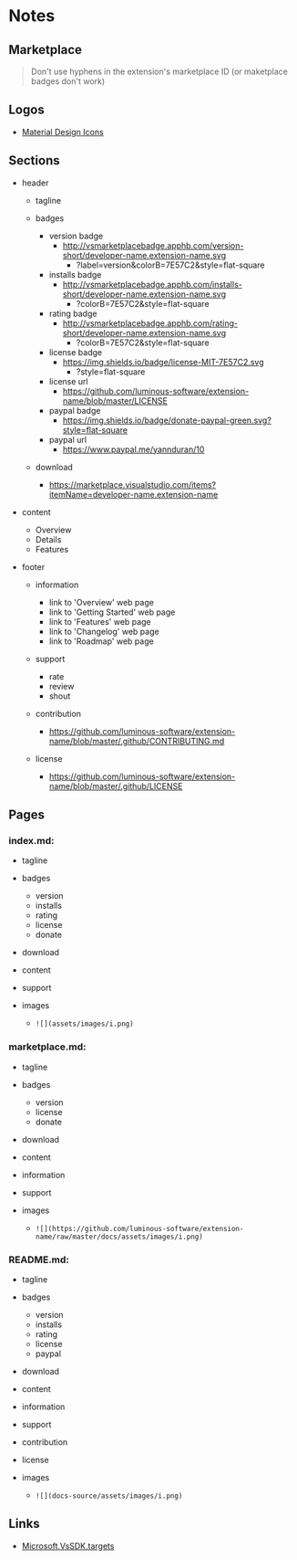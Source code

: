 
# Notes

## Marketplace

> Don't use hyphens in the extension's marketplace ID (or maketplace badges don't work)


## Logos

- [Material Design Icons](https://material.io/resources/icons/?style=baseline)

## Sections

- header
  - tagline

  - badges
    - version badge
      - http://vsmarketplacebadge.apphb.com/version-short/developer-name.extension-name.svg
        - ?label=version&colorB=7E57C2&style=flat-square
    - installs badge
      - http://vsmarketplacebadge.apphb.com/installs-short/developer-name.extension-name.svg
        - ?colorB=7E57C2&style=flat-square
    - rating badge
      - http://vsmarketplacebadge.apphb.com/rating-short/developer-name.extension-name.svg
        - ?colorB=7E57C2&style=flat-square
    - license badge
      - https://img.shields.io/badge/license-MIT-7E57C2.svg
        - ?style=flat-square
    - license url
      - https://github.com/luminous-software/extension-name/blob/master/LICENSE
    - paypal badge
      - https://img.shields.io/badge/donate-paypal-green.svg?style=flat-square
    - paypal url
      - https://www.paypal.me/yannduran/10

  - download
    - https://marketplace.visualstudio.com/items?itemName=developer-name.extension-name

- content
  - Overview
  - Details
  - Features

- footer
  - information
    - link to 'Overview' web page
    - link to 'Getting Started' web page
    - link to 'Features' web page
    - link to 'Changelog' web page
    - link to 'Roadmap' web page

  - support
    - rate
    - review
    - shout

  - contribution
    - https://github.com/luminous-software/extension-name/blob/master/.github/CONTRIBUTING.md

  - license
    - https://github.com/luminous-software/extension-name/blob/master/.github/LICENSE

## Pages

### index.md:

- tagline
- badges
  - version
  - installs
  - rating
  - license
  - donate
- download

- content

- support

- images
  - `![](assets/images/i.png)`

### marketplace.md:

- tagline
- badges
  - version
  - license
  - donate
- download

- content

- information
- support

- images
  - `![](https://github.com/luminous-software/extension-name/raw/master/docs/assets/images/i.png)`

### README.md:

- tagline
- badges
  - version
  - installs
  - rating
  - license
  - paypal
- download

- content

- information
- support
- contribution
- license

- images
  - `![](docs-source/assets/images/i.png)`

## Links

- [Microsoft.VsSDK.targets](file:///C:\\Users\\Yann\\.nuget\\packages\\Microsoft.VSSDK.BuildTools\\16.2.3074\\tools\\vssdk\\Microsoft.VsSDK.targets)